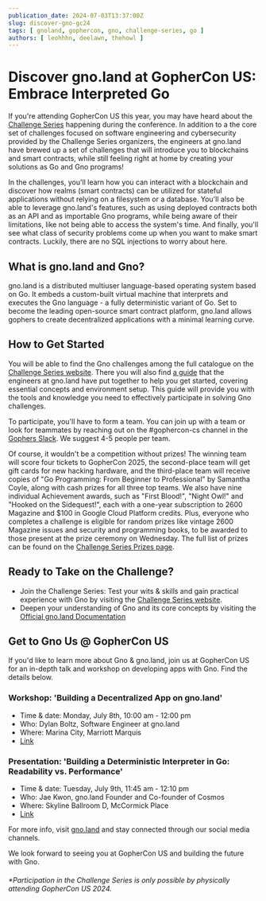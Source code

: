 ```yaml
---
publication_date: 2024-07-03T13:37:00Z
slug: discover-gno-gc24
tags: [ gnoland, gophercon, gno, challenge-series, go ]
authors: [ leohhhn, deelawn, thehowl ]
---
```


# Discover gno.land at GopherCon US: Embrace Interpreted Go

If you're attending GopherCon US this year, you may have heard about the 
[Challenge Series](https://www.gophercon.com/agenda/session/1281366) happening 
during the conference. In addition to a the core set of challenges focused on 
software engineering and cybersecurity provided by the Challenge Series organizers,
the engineers at gno.land have brewed up a set of challenges that will introduce
you to blockchains and smart contracts, while still feeling right at home by 
creating your solutions as Go and Gno programs!

In the challenges, you'll learn how you can interact with a blockchain and discover
how realms (smart contracts) can be utilized for stateful applications without 
relying on a filesystem or a database. You'll also be able to leverage gno.land's
features, such as using deployed contracts both as an API and as importable Gno 
programs, while being aware of their limitations, like not being able to access 
the system's time. And finally, you'll see what class of security problems come 
up when you want to make smart contracts. Luckily, there are no SQL injections 
to worry about here.

## What is gno.land and Gno?

gno.land is a distributed multiuser language-based operating system based on Go.
It embeds a custom-built virtual machine that interprets and executes the Gno 
language - a fully deterministic variant of Go. Set to become the leading 
open-source smart contract platform, gno.land allows gophers to create 
decentralized applications with a minimal learning curve.

## How to Get Started

You will be able to find the Gno challenges among the full catalogue on the 
[Challenge Series website](https://gophercon.challengeseries.org/). There you
will also find [a guide](https://gophercon.challengeseries.org/gno) that the
engineers at gno.land have put together to help you get started, covering 
essential concepts and environment setup. This guide will provide you with the
tools and knowledge you need to effectively participate in solving Gno challenges.

To participate, you'll have to form a team. You can join up with a team or look 
for teammates by reaching out on the #gophercon-cs channel in the 
[Gophers Slack](https://invite.slack.golangbridge.org/). We suggest 4-5 people 
per team.

Of course, it wouldn't be a competition without prizes! The winning team will
score four tickets to GopherCon 2025, the second-place team will get gift cards
for new hacking hardware, and the third-place team will receive copies of 
"Go Programming: From Beginner to Professional" by Samantha Coyle, along with 
cash prizes for all three top teams. We also have nine individual Achievement 
awards, such as "First Blood!", "Night Owl!" and "Hooked on the Sidequest!", 
each with a one-year subscription to 2600 Magazine and $100 in Google Cloud
Platform credits. Plus, everyone who completes a challenge is eligible for 
random prizes like vintage 2600 Magazine issues and security and programming 
books, to be awarded to those present at the prize ceremony on Wednesday. The 
full list of prizes can be found on the [Challenge Series Prizes page](https://gophercon.challengeseries.org/prizes).

## Ready to Take on the Challenge?

- Join the Challenge Series: Test your wits & skills and gain practical 
experience with Gno by visiting the [Challenge Series website](https://gophercon.challengeseries.org/).
- Deepen your understanding of Gno and its core concepts by visiting the 
[Official gno.land Documentation](https://docs.gno.land/)

## Get to Gno Us @ GopherCon US

If you'd like to learn more about Gno & gno.land, join us at GopherCon US for an
in-depth talk and workshop on developing apps with Gno. Find the details below.

### Workshop: 'Building a Decentralized App on gno.land'
- Time & date: Monday, July 8th, 10:00 am - 12:00 pm
- Who: Dylan Boltz, Software Engineer at gno.land
- Where: Marina City, Marriott Marquis
- [Link](https://www.gophercon.com/agenda?speakers=3317990)

### Presentation: 'Building a Deterministic Interpreter in Go: Readability vs. Performance'
- Time & date: Tuesday, July 9th, 11:45 am - 12:10 pm
- Who: Jae Kwon, gno.land Founder and Co-founder of Cosmos
- Where: Skyline Ballroom D, McCormick Place
- [Link](https://www.gophercon.com/agenda?speakers=3304739)

For more info, visit [gno.land](https://gno.land/gophercon24/) and stay connected 
through our social media channels.

We look forward to seeing you at GopherCon US and building the future with Gno.

###### *Participation in the Challenge Series is only possible by physically attending GopherCon US 2024.